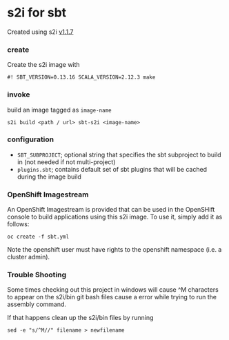 s2i for sbt
===

Created using s2i [v1.1.7](https://github.com/openshift/source-to-image/releases/tag/v1.1.7)

### create

Create the s2i image with

`#! SBT_VERSION=0.13.16 SCALA_VERSION=2.12.3 make`

### invoke

build an image tagged as `image-name`

`s2i build <path / url> sbt-s2i <image-name>`


### configuration

- `SBT_SUBPROJECT`; optional string that specifies the sbt subproject to build in (not needed if not multi-project)
- `plugins.sbt`; contains default set of sbt plugins that will be cached during the image build

### OpenShift Imagestream

An OpenShift Imagestream is provided that can be used in the OpenSHift console to build applications using this s2i image. To use it, simply add it as follows:

```
oc create -f sbt.yml
```

Note the openshift user must have rights to the openshift namespace (i.e. a cluster admin).

### Trouble Shooting

Some times checking out this project in windows will cause ^M characters to appear on the s2i/bin git bash files cause a error while trying to run the assembly command. 

If that happens clean up the s2i/bin files by running

```
sed -e "s/^M//" filename > newfilename
``` 

